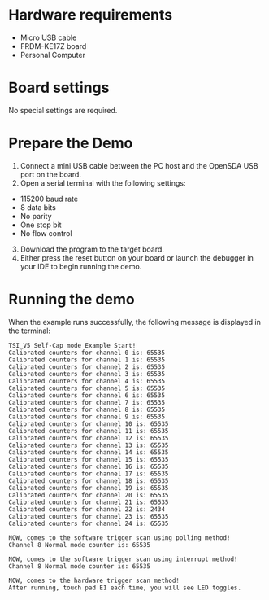 Hardware requirements
=====================
- Micro USB cable
- FRDM-KE17Z board
- Personal Computer

Board settings
==============
No special settings are required.

Prepare the Demo
================
1. Connect a mini USB cable between the PC host and the OpenSDA USB port on the board.
2.  Open a serial terminal with the following settings:
   - 115200 baud rate
   - 8 data bits
   - No parity
   - One stop bit
   - No flow control
3. Download the program to the target board.
4. Either press the reset button on your board or launch the debugger in your IDE to begin running the demo.

Running the demo
================
When the example runs successfully, the following message is displayed in the terminal:

~~~~~~~~~~~~~~~~~~~~~
TSI_V5 Self-Cap mode Example Start!
Calibrated counters for channel 0 is: 65535 
Calibrated counters for channel 1 is: 65535 
Calibrated counters for channel 2 is: 65535 
Calibrated counters for channel 3 is: 65535 
Calibrated counters for channel 4 is: 65535 
Calibrated counters for channel 5 is: 65535 
Calibrated counters for channel 6 is: 65535 
Calibrated counters for channel 7 is: 65535 
Calibrated counters for channel 8 is: 65535 
Calibrated counters for channel 9 is: 65535 
Calibrated counters for channel 10 is: 65535 
Calibrated counters for channel 11 is: 65535 
Calibrated counters for channel 12 is: 65535 
Calibrated counters for channel 13 is: 65535 
Calibrated counters for channel 14 is: 65535 
Calibrated counters for channel 15 is: 65535 
Calibrated counters for channel 16 is: 65535 
Calibrated counters for channel 17 is: 65535 
Calibrated counters for channel 18 is: 65535 
Calibrated counters for channel 19 is: 65535 
Calibrated counters for channel 20 is: 65535 
Calibrated counters for channel 21 is: 65535 
Calibrated counters for channel 22 is: 2434 
Calibrated counters for channel 23 is: 65535 
Calibrated counters for channel 24 is: 65535

NOW, comes to the software trigger scan using polling method!
Channel 8 Normal mode counter is: 65535

NOW, comes to the software trigger scan using interrupt method!
Channel 8 Normal mode counter is: 65535

NOW, comes to the hardware trigger scan method!
After running, touch pad E1 each time, you will see LED toggles.
~~~~~~~~~~~~~~~~~~~~~
